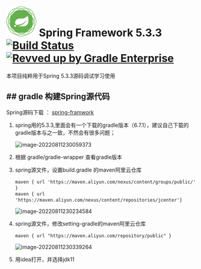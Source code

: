 # <img src="src/docs/spring-framework.png" width="80" height="80"> Spring Framework 5.3.3 [![Build Status](https://ci.spring.io/api/v1/teams/spring-framework/pipelines/spring-framework-5.3.x/jobs/build/badge)](https://ci.spring.io/teams/spring-framework/pipelines/spring-framework-5.3.x?groups=Build") [![Revved up by Gradle Enterprise](https://img.shields.io/badge/Revved%20up%20by-Gradle%20Enterprise-06A0CE?logo=Gradle&labelColor=02303A)](https://ge.spring.io/scans?search.rootProjectNames=spring)

本项目纯粹用于Spring 5.3.3源码调试学习使用

## ## gradle 构建Spring源代码

 Spring源码下载 ： <a href="https://github.com/spring-projects/spring-framework" title="spring-framwork">spring-framwork</a>

1. spring用的5.3.3,里面会有一个下载的gradle版本（6.7.1），建议自己下载的gradle版本与之一致，不然会有很多问题；

   ![image-20220811230059373](C:\Users\37650\AppData\Roaming\Typora\typora-user-images\image-20220811230059373.png)

2. 根据 gradle/gradle-wrapper 查看gradle版本

3. spring源文件，设置build.gradle 的maven阿里云仓库

   ```
   maven { url 'https://maven.aliyun.com/nexus/content/groups/public/' }
   maven { url 'https://maven.aliyun.com/nexus/content/repositories/jcenter'}
   ```

   ![image-20220811230234584](C:\Users\37650\AppData\Roaming\Typora\typora-user-images\image-20220811230234584.png)

4. spring源文件，修改setting-gradle的maven阿里云仓库

   ```
   maven { url "https://maven.aliyun.com/repository/public" }
   ```

   ![image-20220811230339264](C:\Users\37650\AppData\Roaming\Typora\typora-user-images\image-20220811230339264.png)

5. 用idea打开，并选择jdk11

